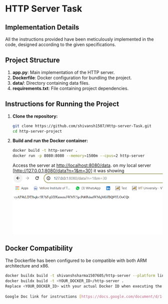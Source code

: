 # HTTP Server Task

## Implementation Details
All the instructions provided have been meticulously implemented in the code, designed according to the given specifications.

## Project Structure
1. **app.py**: Main implementation of the HTTP server.
2. **Dockerfile**: Docker configuration for bundling the project.
3. **data/**: Directory containing data files.
4. **requirements.txt**: File containing project dependencies.

## Instructions for Running the Project
1. **Clone the repository:**
    ```bash
    git clone https://github.com/shivansh1507/Http-server-Task.git
    cd http-server-project
    ```

2. **Build and run the Docker container:**
    ```bash
    docker build -t http-server .
    docker run -p 8080:8080 --memory=1500m --cpus=2 http-server
    ```
    Access the server at [http://localhost:8080/data](http://localhost:8080/data).
   on my local server [http://127.0.0.1:8080/data?n=1&m=30] it was showing
   ![Screenshot](https://raw.githubusercontent.com/shivansh1507/Http-server-Task/main/http1.png) 

## Docker Compatibility
The Dockerfile has been configured to be compatible with both ARM architecture and x86.

```bash
docker buildx build -t shivanshsharma1507605/http-server --platform linux/amd64,linux/arm64 --push .
docker buildx build -t <YOUR_DOCKER_ID>/http-server .
Replace <YOUR_DOCKER_ID> with your actual Docker ID when executing the command.

Google Doc link for instructions [https://docs.google.com/document/d/1-eo2pqcTCXXaJsWtRZ584CoXzup-M_fu8y3UIJjcnrc/edit]